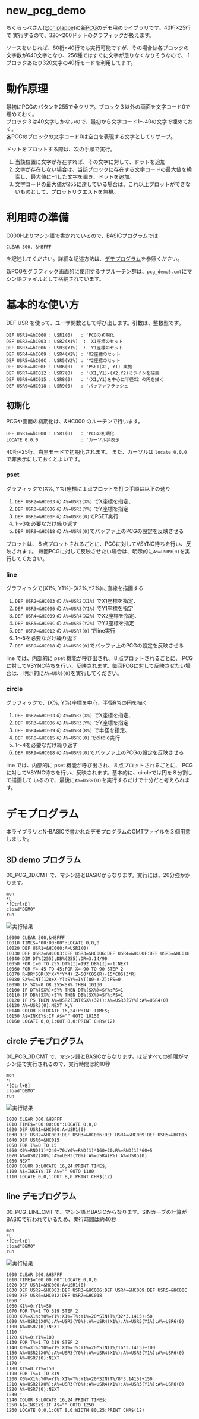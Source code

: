 # new_pcg_demo
ちくらっぺさん([@chiplappe](https://twitter.com/chiqlappe))の[新PCG](https://github.com/chiqlappe/new_pcg)のデモ用のライブラリです。40桁×25行で
実行するので、320×200ドットのグラフィックが扱えます。

ソースをいじれば、80桁×40行でも実行可能ですが、その場合は各ブロックの
文字数が640文字となり、256種ではすぐに文字が足りなくなりそうなので、
1ブロックあたり320文字の40桁モードを利用してます。

# 動作原理
最初にPCGのパタンを255で全クリア。ブロック３以外の画面を文字コード0で埋めておく。<br>
ブロック３は40文字しかないので、最初から文字コード1～40の文字で埋めておく。<br>
各PCGのブロックの文字コード0は空白を表現する文字としてリザーブ。


ドットをプロットする際は、次の手順で実行。

1. 当該位置に文字が存在すれば、その文字に対して、ドットを追加
2. 文字が存在しない場合は、当該ブロックに存在する文字コードの最大値を検索し、最大値に+1した文字を置き、ドットを追加。
3. 文字コードの最大値が255に達している場合は、これ以上プロットができないものとして、プロットリクエストを無視。


# 利用時の準備
C000Hよりマシン語で書かれているので、BASICプログラムでは
```
CLEAR 300, &HBFFF
```
を記述してください。詳細な記述方法は、[デモプログラム](#デモプログラム)を参照ください。

新PCGをグラフィック画面的に使用するサブルーチン群は、```pcg_demo5.cmt```にマシン語ファイルとして格納されています。

# 基本的な使い方
DEF USR を使って、ユーザ関数として呼び出します。引数は、整数型です。

```
DEF USR1=&hC000 : USR1(0)   : 'PCGの初期化
DEF USR2=&hC003 : USR2(X1%)  : 'X1座標のセット
DEF USR3=&hC006 : USR3(Y1%)  : 'Y1座標のセット
DEF USR4=&hC009 : USR4(X2%) : 'X2座標のセット
DEF USR5=&hC00C : USR5(Y2%) : 'Y2座標のセット
DEF USR6=&HC00F : USR6(0)   : 'PSET(X1, Y1) 実施
DEF USR7=&HC012 : USR7(0)   : '(X1,Y1)-(X2,Y2)にラインを描画
DEF USR8=&HC015 : USR8(0)   : '(X1,Y1)を中心に半径X2 の円を描く
DEF USR9=&HC018 : USR9(0)   : 'バッファフラッシュ
```

## 初期化
PCGや画面の初期化は、&HC000 のルーチンで行います。
```
DEF USR1=&hC000 : USR1(0)   : 'PCGの初期化
LOCATE 0,0,0                : 'カーソル非表示
```
40桁×25行、白黒モードで初期化されます。
また、カーソルは ```locate 0,0,0``` で非表示にしておくとよいです。

### pset
グラフィックで(X%, Y%)座標に１点プロットを打つ手順は以下の通り

1. ```DEF USR2=&HC003``` の ```A%=USR2(X%)``` でX座標を指定、
2. ```DEF USR3=&HC006``` の ```A%=USR3(Y%)``` でY座標を指定
3. ```DEF USR6=&HC00F``` の ```A%=USR6(0)```でPSET実行
4. 1～3を必要なだけ繰り返す
5. ```DEF USR9=&HC018``` の ```A%=USR9(0)```でバッファ上のPCGの設定を反映させる

プロットは、８点プロットされるごとに、PCGに対してVSYNC待ちを行い、反映されます。
毎回PCGに対して反映させたい場合は、明示的に```A%=USR9(0)```を実行してください。

### line
グラフィックで(X1%, Y1%)-(X2%,Y2%)に直線を描画する

1. ```DEF USR2=&HC003``` の ```A%=USR2(X1%)``` でX1座標を指定、
2. ```DEF USR3=&HC006``` の ```A%=USR3(Y1%)``` でY1座標を指定
3. ```DEF USR4=&HC009``` の ```A%=USR4(X2%)``` でX2座標を指定、
4. ```DEF USR5=&HC00C``` の ```A%=USR5(Y2%)``` でY2座標を指定
5. ```DEF USR7=&HC012``` の ```A%=USR7(0)``` でline実行
6. 1～5を必要なだけ繰り返す
7. ```DEF USR9=&HC018``` の ```A%=USR9(0)```でバッファ上のPCGの設定を反映させる

line では、内部的に pset 機能が呼び出され、８点プロットされるごとに、
PCGに対してVSYNC待ちを行い、反映されます。毎回PCGに対して反映させたい場合は、
明示的に```A%=USR9(0)```を実行してください。

### circle
グラフィックで、(X%, Y%)座標を中心、半径R%の円を描く

1. ```DEF USR2=&HC003``` の ```A%=USR2(X%)``` でX座標を指定、
2. ```DEF USR3=&HC006``` の ```A%=USR3(Y%)``` でY座標を指定
3. ```DEF USR4=&HC009``` の ```A%=USR4(R%)``` で半径を指定、
4. ```DEF USR8=&HC015``` の ```A%=USR8(0)``` でcircle実行
5. 1～4を必要なだけ繰り返す
6. ```DEF USR9=&HC018``` の ```A%=USR9(0)```でバッファ上のPCGの設定を反映させる

line では、内部的に pset 機能が呼び出され、８点プロットされるごとに、
PCGに対してVSYNC待ちを行い、反映されます。基本的に、circleでは円を８分割して描画して
いるので、最後に```A%=USR9(0)```を実行するだけで十分だと考えられます。

# デモプログラム
本ライブラリとN-BASICで書かれたデモプログラムのCMTファイルを３個用意しました。

## 3D demo プログラム
00_PCG_3D.CMT で、マシン語とBASICからなります。実行には、20分強かかります。

```
mon
*L
*[Ctrl+B]
cload"DEMO"
run
```
![実行結果](./3d_demo.jpg)
```
10000 CLEAR 300,&HBFFF
10010 TIME$="00:00:00":LOCATE 0,0,0
10020 DEF USR1=&HC000:A=USR1(0)
10030 DEF USR2=&HC003:DEF USR3=&HC006:DEF USR4=&HC00F:DEF USR5=&HC018
10040 DIM DT%(255),DB%(255):DR=3.14/90
10050 FOR I=0 TO 255:DT%(I)=192:DB%(I)=-1:NEXT
10060 FOR Y=-45 TO 45:FOR X=-90 TO 90 STEP 2
10070 R=DR*SQR(X*X+Y*Y*4):Z=50*COS(R)-15*COS(3*R)
10080 SX%=INT(128+X-Y):SY%=INT(80-Y-Z):PS=0
10090 IF SX%<0 OR 255<SX% THEN 10130
10100 IF DT%(SX%)>SY% THEN DT%(SX%)=SY%:PS=1
10110 IF DB%(SX%)<SY% THEN DB%(SX%)=SY%:PS=1
10120 IF PS THEN A%=USR2(INT(SX%+32)):A%=USR3(SY%):A%=USR4(0)
10130 A%=USR5(0):NEXT X,Y
10140 COLOR 8:LOCATE 16,24:PRINT TIME$;
10150 A$=INKEY$:IF A$="" GOTO 10150
10160 LOCATE 0,0,1:OUT 8,0:PRINT CHR$(12)
```
## circle デモプログラム
00_PCG_3D.CMT で、マシン語とBASICからなります。ほぼすべての処理がマシン語で実行されるので、実行時間は約10秒
```
mon
*L
*[Ctrl+B]
cload"DEMO"
run
```
![実行結果](./circle_demo.jpg)

```
1000 CLEAR 300,&HBFFF
1010 TIME$="00:00:00":LOCATE 0,0,0
1020 DEF USR1=&HC000:A=USR1(0)
1030 DEF USR2=&HC003:DEF USR3=&HC006:DEF USR4=&HC009:DEF USR5=&HC015
1040 DEF USR6=&HC015
1050 FOR I%=0 TO 15
1060 X0%=RND(1)*240+70:Y0%=RND(1)*160+20:R%=RND(1)*60+5
1070 A%=USR2(X0%):A%=USR3(Y0%):A%=USR4(R%):A%=USR5(0)
1080 NEXT
1090 COLOR 8:LOCATE 16,24:PRINT TIME$;
1100 A$=INKEY$:IF A$="" GOTO 1100
1110 LOCATE 0,0,1:OUT 8,0:PRINT CHR$(12)
```

## line デモプログラム
00_PCG_LINE.CMT で、マシン語とBASICからなります。SINカーブの計算がBASICで行われているため、実行時間は約40秒
```
mon
*L
*[Ctrl+B]
cload"DEMO"
run
```
![実行結果](./line_demo.jpg)

```
1000 CLEAR 300,&HBFFF
1010 TIME$="00:00:00":LOCATE 0,0,0
1020 DEF USR1=&HC000:A=USR1(0)
1030 DEF USR2=&HC003:DEF USR3=&HC006:DEF USR4=&HC009:DEF USR5=&HC00C
1040 DEF USR6=&HC012:DEF USR7=&HC018
1050 '
1060 X1%=0:Y1%=50
1070 FOR T%=1 TO 319 STEP 2
1080 X0%=X1%:Y0%=Y1%:X1%=T%:Y1%=20*SIN(T%/32*3.1415)+50
1090 A%=USR2(X0%):A%=USR3(Y0%):A%=USR4(X1%):A%=USR5(Y1%):A%=USR6(0)
1100 A%=USR7(0):NEXT
1110 '
1120 X1%=0:Y1%=100
1130 FOR T%=1 TO 319 STEP 2
1140 X0%=X1%:Y0%=Y1%:X1%=T%:Y1%=20*SIN(T%/16*3.1415)+100
1150 A%=USR2(X0%):A%=USR3(Y0%):A%=USR4(X1%):A%=USR5(Y1%):A%=USR6(0)
1160 A%=USR7(0):NEXT
1170 '
1180 X1%=0:Y1%=150
1190 FOR T%=1 TO 319
1200 X0%=X1%:Y0%=Y1%:X1%=T%:Y1%=20*SIN(T%/8*3.1415)+150
1210 A%=USR2(X0%):A%=USR3(Y0%):A%=USR4(X1%):A%=USR5(Y1%):A%=USR6(0)
1220 A%=USR7(0):NEXT
1230 '
1240 COLOR 8:LOCATE 16,24:PRINT TIME$;
1250 A$=INKEY$:IF A$="" GOTO 1250
1260 LOCATE 0,0,1:OUT 8,0:WIDTH 80,25:PRINT CHR$(12)
```
